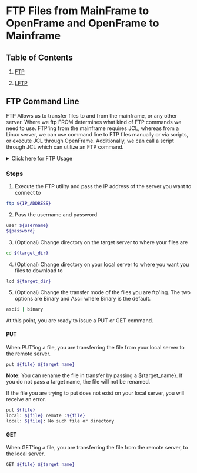 # FTP Files from MainFrame to OpenFrame and OpenFrame to Mainframe

## Table of Contents

1. [FTP](#ftp-command-line)

2. [LFTP](#lftp-command-line)

## FTP Command Line

FTP Allows us to transfer files to and from the mainframe, or any other server. Where we ftp FROM determines what kind of FTP commands we need to use. FTP'ing from the mainframe requires JCL, whereas from a Linux server, we can use command line to FTP files manually or via scripts, or execute JCL through OpenFrame. Additionally, we can call a script through JCL which can utilize an FTP command.

<details>
	<summary>
		Click here for FTP Usage
	</summary>
	[mkoziel@ofdemo ~]$ ftp -h

	Usage: { ftp | pftp } [-Apinegvtd] [hostname]
	   -A: enable active mode
	   -p: enable passive mode (default for ftp and pftp)
	   -i: turn off prompting during mget
	   -n: inhibit auto-login
	   -e: disable readline support, if present
	   -g: disable filename globbing
	   -m: don't force data channel interface to the same as control channel
	   -v: verbose mode
	   -t: enable packet tracing [nonfunctional]
	   -d: enable debugging
</details>

### Steps

1. Execute the FTP utility and pass the IP address of the server you want to connect to

```bash
ftp ${IP_ADDRESS}
```

2. Pass the username and password
```bash
user ${username}
${password}
```

3. (Optional) Change directory on the target server to where your files are

```bash
cd ${target_dir}
```

4. (Optional) Change directory on your local server to where you want you files to download to

```bash
lcd ${target_dir}
```

5. (Optional) Change the transfer mode of the files you are ftp'ing. The two options are Binary and Ascii where Binary is the default.

```bash
ascii | binary
```

At this point, you are ready to issue a PUT or GET command.

#### PUT

When PUT'ing a file, you are transferring the file from your local server to the remote server. 

```bash
put ${file} ${target_name}
```

**Note:** You can rename the file in transfer by passing a ${target_name}. If you do not pass a target name, the file will not be renamed.

If the file you are trying to put does not exist on your local server, you will receive an error.

```bash
put ${file}
local: ${file} remote :${file}
local: ${file}: No such file or directory
```

#### GET

When GET'ing a file, you are transferring the file from the remote server, to the local server. 

```bash
GET ${file} ${target_name}
```

